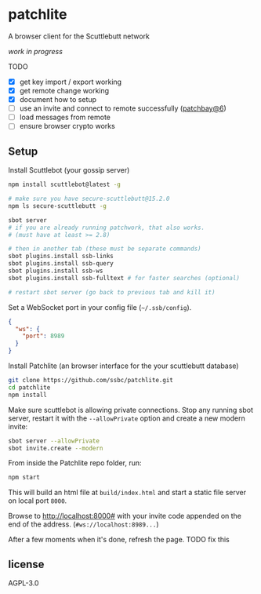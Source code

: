 # patchlite

A browser client for the Scuttlebutt network

_work in progress_

TODO

- [x] get key import / export working
- [x] get remote change working
- [x] document how to setup
- [ ] use an invite and connect to remote successfully ([patchbay@6](https://github.com/ssbc/patchbay/blob/v6/modules_basic/invite.js))
- [ ] load messages from remote
- [ ] ensure browser crypto works

## Setup

Install Scuttlebot (your gossip server)

```sh
npm install scuttlebot@latest -g

# make sure you have secure-scuttlebutt@15.2.0
npm ls secure-scuttlebutt -g

sbot server
# if you are already running patchwork, that also works.
# (must have at least >= 2.8)

# then in another tab (these must be separate commands)
sbot plugins.install ssb-links
sbot plugins.install ssb-query
sbot plugins.install ssb-ws
sbot plugins.install ssb-fulltext # for faster searches (optional)

# restart sbot server (go back to previous tab and kill it)
```

Set a WebSocket port in your config file (`~/.ssb/config`).

``` json
{
  "ws": {
    "port": 8989
  }
}
```

Install Patchlite (an browser interface for the your scuttlebutt database)

```sh
git clone https://github.com/ssbc/patchlite.git
cd patchlite
npm install
```

Make sure scuttlebot is allowing private connections. Stop any running sbot server, restart it with the `--allowPrivate` option and create a new modern invite:

```sh
sbot server --allowPrivate
sbot invite.create --modern
```

From inside the Patchlite repo folder, run:

```sh
npm start
```

This will build an html file at `build/index.html` and start a static file server on local port `8000`.

Browse to <http://localhost:8000#> with your invite code appended on the end of the address. (`#ws://localhost:8989...`)

After a few moments when it's done, refresh the page. TODO fix this

## license

AGPL-3.0

